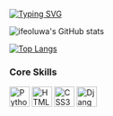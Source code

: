 [![Typing SVG](https://readme-typing-svg.herokuapp.com?font=Raleway&pause=1000&color=96FF20&width=435&lines=Hi+I'm+Ifeoluwa+Adefioye;You+can+also+call+me+GANDALF%F0%9F%A4%A5;I'm+a+Solution+Architect+%7B%7D%F0%9F%92%BB;Kindly+follow+me%F0%9F%98%80)](https://git.io/typing-svg)


![ifeoluwa's GitHub stats](https://github-readme-stats.vercel.app/api?username=hefeholuwah&show_icons=true&theme=dark)


[![Top Langs](https://github-readme-stats.vercel.app/api/top-langs/?username=hefeholuwah&hide=css,html,javascript,c)](https://github.com/hefeholuwah/github-readme-stats)







### Core Skills
<p align="left">
  <a href="https://www.python.org/" target="_blank" rel="noreferrer"><img src="https://raw.githubusercontent.com/danielcranney/readme-generator/main/public/icons/skills/python-colored.svg" width="36" height="36" alt="Python" /></a>
  <a href="https://developer.mozilla.org/en-US/docs/Glossary/HTML5" target="_blank" rel="noreferrer"><img src="https://raw.githubusercontent.com/danielcranney/readme-generator/main/public/icons/skills/html5-colored.svg" width="36" height="36" alt="HTML5" /></a>
  <a href="https://www.w3.org/TR/CSS/#css" target="_blank" rel="noreferrer"><img src="https://raw.githubusercontent.com/danielcranney/readme-generator/main/public/icons/skills/css3-colored.svg" width="36" height="36" alt="CSS3" /></a>
  <a href="https://www.djangoproject.com/" target="_blank" rel="noreferrer"><img src="https://raw.githubusercontent.com/danielcranney/readme-generator/main/public/icons/skills/django-colored.svg" width="36" height="36" alt="Django" /></a>
</p>
